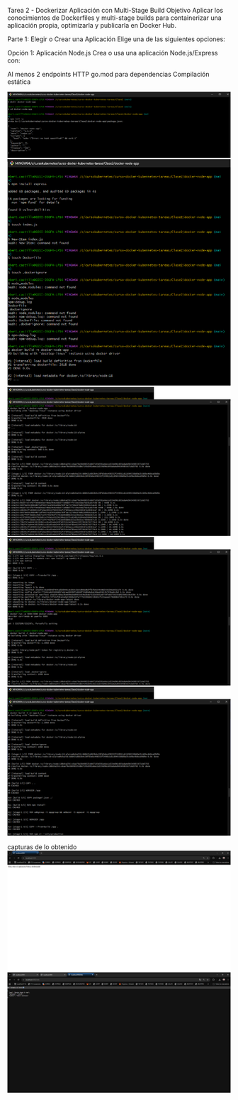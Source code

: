 Tarea 2 - Dockerizar Aplicación con Multi-Stage Build
Objetivo
Aplicar los conocimientos de Dockerfiles y multi-stage builds para containerizar una aplicación propia, optimizarla y publicarla en Docker Hub.

Parte 1: Elegir o Crear una Aplicación
Elige una de las siguientes opciones:

Opción 1: Aplicación Node.js
Crea o usa una aplicación Node.js/Express con:

Al menos 2 endpoints HTTP
go.mod para dependencias
Compilación estática




![Imagen de contenedor descargada](screenshots/tar1.png)
![Imagen de contenedor descargada](screenshots/tar2.png)
![Imagen de contenedor descargada](screenshots/tar3.png)
![Imagen de contenedor descargada](screenshots/tar4.png)
![Imagen de contenedor descargada](screenshots/tar5.png)

capturas de lo obtenido
![Imagen de contenedor descargada](screenshots/localhost3000.png)
![Imagen de contenedor descargada](screenshots/localhost4000.png)



